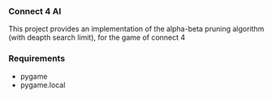 ### Connect 4 AI

This project provides an implementation of the alpha-beta pruning algorithm (with deapth search limit), for the game of connect 4

### Requirements

- pygame
- pygame.local
